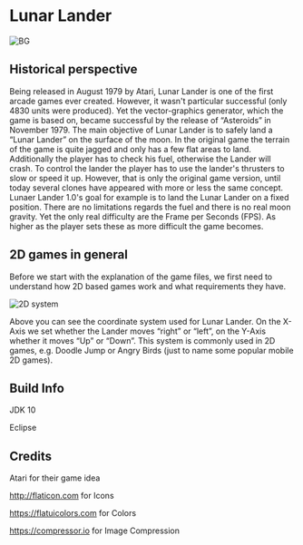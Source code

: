 # Lunar Lander
![BG](http://i.imgur.com/NWP4CbI.png)

## Historical perspective
Being released in August 1979 by Atari, Lunar Lander is one of the first arcade games ever created. However, it wasn't particular successful (only 4830 units were produced). Yet the vector-graphics generator, which the game is based on, became successful by the release of “Asteroids” in November 1979. The main objective of Lunar Lander is to safely land a “Lunar Lander” on the surface of the moon. In the original game the terrain of the game is quite jagged and only has a few flat areas to land. Additionally the player has to check his fuel, otherwise the Lander will crash. To control the lander the player has to use the lander's thrusters to slow or speed it up. However, that is only the original game version, until today several clones have appeared with more or less the same concept. Lunaer Lander 1.0's goal for example is to land the Lunar Lander on a fixed position. There are no limitations regards the fuel and there is no real moon gravity. Yet the only real difficulty are the Frame per Seconds (FPS). As higher as the player sets these as more difficult the game becomes.

## 2D games in general

Before we start with the explanation of the game files, we first need to understand how 2D based games work and what requirements they have.

![2D system](http://i.imgur.com/2OIzpUr.png)

Above you can see the coordinate system used for Lunar Lander. On the X-Axis we set whether the Lander moves “right” or “left”, on the Y-Axis whether it moves “Up” or “Down”. This system is commonly used in 2D games, e.g. Doodle Jump or Angry Birds (just to name some popular mobile 2D games).

## Build Info
JDK 10

Eclipse

## Credits
Atari for their game idea

http://flaticon.com for Icons

https://flatuicolors.com for Colors

https://compressor.io for Image Compression

